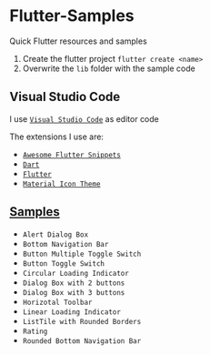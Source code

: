 # Flutter-Samples
Quick Flutter resources and samples

1. Create the flutter project `flutter create <name>`
2. Overwrite the `lib` folder with the sample code

## Visual Studio Code
I use [`Visual Studio Code`](https://code.visualstudio.com/) as editor code

The extensions I use are:
- [`Awesome Flutter Snippets`](https://marketplace.visualstudio.com/items?itemName=Nash.awesome-flutter-snippets)
- [`Dart`](https://marketplace.visualstudio.com/items?itemName=Dart-Code.dart-code)
- [`Flutter`](https://marketplace.visualstudio.com/items?itemName=Dart-Code.flutter)
- [`Material Icon Theme`](https://marketplace.visualstudio.com/items?itemName=PKief.material-icon-theme)

## [Samples](src/README.md)
- `Alert Dialog Box`
- `Bottom Navigation Bar`
- `Button Multiple Toggle Switch`
- `Button Toggle Switch`
- `Circular Loading Indicator`
- `Dialog Box with 2 buttons`
- `Dialog Box with 3 buttons`
- `Horizotal Toolbar`
- `Linear Loading Indicator`
- `ListTile with Rounded Borders`
- `Rating`
- `Rounded Bottom Navigation Bar`
